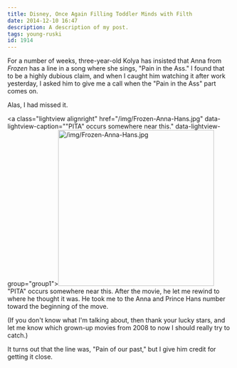 ```yaml
---
title: Disney, Once Again Filling Toddler Minds with Filth
date: 2014-12-10 16:47
description: A description of my post.
tags: young-ruski
id: 1914
---
```

For a number of weeks, three-year-old Kolya has insisted that Anna from <i>Frozen</i> has a line in a song where she sings, "Pain in the Ass."  I found that to be a highly dubious claim, and when I caught him watching it after work yesterday, I asked him to give me a call when the "Pain in the Ass" part comes on.

Alas, I had missed it.

<a class="lightview alignright" href="/img/Frozen-Anna-Hans.jpg" data-lightview-caption=""PITA" occurs somewhere near this." data-lightview-group="group1"><img src="/img/Frozen-Anna-Hans.jpg" alt="/img/Frozen-Anna-Hans.jpg" width="350px"><br><span class="caption alignleft">"PITA" occurs somewhere near this.</span></a>
After the movie, he let me rewind to where he thought it was.  He took me to the Anna and Prince Hans number toward the beginning of the move.

(If you don't know what I'm talking about, then thank your lucky stars, and let me know which grown-up movies from 2008 to now I should really try to catch.)

It turns out that the line was, "Pain of our past," but I give him credit for getting it close.